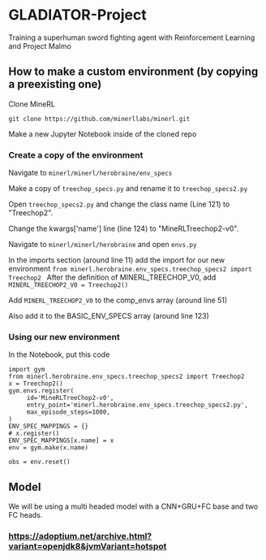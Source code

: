 # GLADIATOR-Project
Training a superhuman sword fighting agent with Reinforcement Learning and Project Malmo

## How to make a custom environment (by copying a preexisting one)

Clone MineRL

`git clone https://github.com/minerllabs/minerl.git`

Make a new Jupyter Notebook inside of the cloned repo

### Create a copy of the environment

Navigate to `minerl/minerl/herobraine/env_specs`

Make a copy of `treechop_specs.py` and rename it to `treechop_specs2.py`

Open `treechop_specs2.py` and change the class name (Line 121) to "Treechop2". 

Change the kwargs['name'] line (line 124) to "MineRLTreechop2-v0".

Navigate to `minerl/minerl/herobraine` and open `envs.py`

In the imports section (around line 11) add the import for our new environment `from minerl.herobraine.env_specs.treechop_specs2 import Treechop2
`
After the definition of MINERL_TREECHOP_V0, add `MINERL_TREECHOP2_V0 = Treechop2()`

Add `MINERL_TREECHOP2_V0` to the comp_envs array (around line 51)

Also add it to the BASIC_ENV_SPECS array (around line 123)

### Using our new environment

In the Notebook, put this code
``` 
import gym
from minerl.herobraine.env_specs.treechop_specs2 import Treechop2
x = Treechop2()
gym.envs.register(
     id='MineRLTreeChop2-v0',
     entry_point='minerl.herobraine.env_specs.treechop_specs2.py',
     max_episode_steps=1000,
)
ENV_SPEC_MAPPINGS = {}
# x.register()
ENV_SPEC_MAPPINGS[x.name] = x
env = gym.make(x.name)

obs = env.reset() 
```

## Model

We will be using a multi headed model with a CNN+GRU+FC base and two FC heads.


### https://adoptium.net/archive.html?variant=openjdk8&jvmVariant=hotspot
